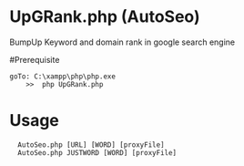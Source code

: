 # UpGRank.php (AutoSeo)
BumpUp Keyword and domain rank in google search engine

#Prerequisite 
```
goTo: C:\xampp\php\php.exe 
    >>  php UpGRank.php
 ```   
    
# Usage
```
  AutoSeo.php [URL] [WORD] [proxyFile]
  AutoSeo.php JUSTWORD [WORD] [proxyFile]
```
